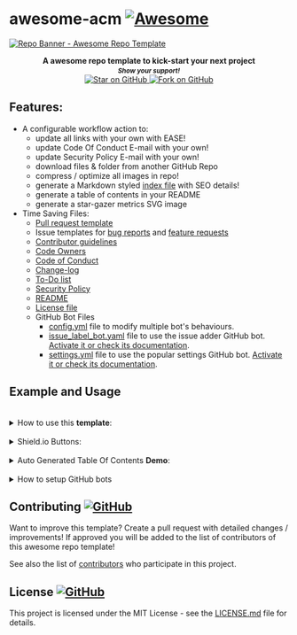 # awesome-acm [![Awesome](https://awesome.re/badge.svg)](https://github.com/MarketingPipeline/Awesome-Repo-Template/)

<a href="https://github.com/MarketingPipeline/Awesome-Repo-Template/">
<img height=350 alt="Repo Banner - Awesome Repo Template" src="https://capsule-render.vercel.app/api?type=waving&color=c4a2bd&height=300&section=header&text=Awesome%20Repo%-Template&fontSize=70&fontColor=ffffff&animation=fadeIn&fontAlignY=38&desc=Easily%20setup%20your%20next%20repo!&descAlignY=60&descAlign=50"></img></a>

<p align="center">
  <b>A awesome repo template to kick-start your next project</b>

<br>
  <small> <b><i>Show your support!</i> </b></small>
  <br>
   <a href="https://github.com/MarketingPipeline/Awesome-Repo-Template">
    <img title="Star on GitHub" src="https://img.shields.io/github/stars/MarketingPipeline/Awesome-Repo-Template.svg?style=social&label=Star">
  </a>
  <a href="https://github.com/MarketingPipeline/Awesome-Repo-Template/fork">
    <img title="Fork on GitHub" src="https://img.shields.io/github/forks/MarketingPipeline/Awesome-Repo-Template.svg?style=social&label=Fork">
  </a>
   </p>

## Features:

- A configurable workflow action to:
  - update all links with your own with EASE!
  - update Code Of Conduct E-mail with your own!
  - update Security Policy E-mail with your own!
  - download files & folder from another GitHub Repo
  - compress / optimize all images in repo!
  - generate a Markdown styled [index file](index.html) with SEO details!
  - generate a table of contents in your README
  - generate a star-gazer metrics SVG image
- Time Saving Files:
  - [Pull request template](.github/pull_request_template.md)
  - Issue templates for [bug reports](.github/ISSUE_TEMPLATE/bug_report.yaml)
    and [feature requests](.github/ISSUE_TEMPLATE/feature_request.yaml)
  - [Contributor guidelines](.github/CONTRIBUTING.md)
  - [Code Owners](.github/CODEOWNERS)
  - [Code of Conduct](.github/CODE_OF_CONDUCT.md)
  - [Change-log](.github/CHANGE_LOG.md)
  - [To-Do list](.github/TO_DO.md)
  - [Security Policy](.github/SECURITY.md)
  - [README](README.md)
  - [License file](LICENSE)
  - GitHub Bot Files
    - [config.yml](/.github/config.yml) file to modify multiple bot's
      behaviours.
    - [issue_label_bot.yaml](/.github/issue_label_bot.yaml) file to use the
      issue adder GitHub bot.
      [Activate it or check its documentation](https://github.com/marketplace/issue-label-bot).
    - [settings.yml](/.github/settings.yml) file to use the popular settings
      GitHub bot.
      [Activate it or check its documentation](https://probot.github.io/apps/settings/).

## Example and Usage

<br>
<details><summary>How to use this <b>template</b>:</summary>
 <br>

To run any of these tasks you MUST be in the <b>Actions section</b>

<details><summary>How to find the <a href="https://github.com/MarketingPipeline/Awesome-Repo-Template/actions"><b>Action</b></a></summary>

<a href="https://github.com/MarketingPipeline/Awesome-Repo-Template/actions">
![image](https://user-images.githubusercontent.com/86180097/177446180-b71e50d1-df9d-4ef8-8d78-91184702cff0.png)
</a>

</details>

<br>
<br>

<details><summary>How to replace all <b>links</b> with your own:</summary>
<br>

Edit the [repo_config.json](.github/py_repo_tools/repo_config.json) file & set
the value for "REPLACE_TEXT_WITH" - to your username & repo name like the
following example

    MyUserName/My-Repo-Name

And run the Repo Generator in Actions - set "Update all links" to
<code>checked</code>
<br> <br> <br> <br> <br> <br> <br> <br> <br>

</details>

<br>
<br>

<details><summary>How to replace <b>e-mail</b> in <a href="CODE_OF_CONDUCT.md">Code of Conduct</a> with your own:</summary>
<br>

Edit the [repo_config.json](.github/py_repo_tools/repo_config.json) file & set
the value for "EMAIL" - to your e-mail address like the following example.

    hello_world@github.com

And run the Repo Generator in Actions- set "Update Code Of Conduct Info" to
<code>checked</code>
<br> <br> <br> <br> <br> <br> <br> <br> <br>

</details>
<br>
<br>

<details><summary>How to replace <b>e-mail</b> in <a href=".github/SECURITY.md">Security Policy</a> with your own:</summary>
<br>

Edit the [repo_config.json](.github/py_repo_tools/repo_config.json) file & set
the value for "EMAIL" - to your e-mail address like the following example.

    hello_world@github.com

And run the Repo Generator in Actions- set "Update Security Info" to
<code>checked</code>
<br> <br> <br> <br> <br> <br> <br> <br> <br>

</details>

<br>
<br>

<details><summary>How to <b>download</b>  file(s) / folder(s) from another GitHub repo</summary>
<br>

<br>
<h3> WARNING</h3>
files downloaded from a repo containing the same name in your current repo will be OVER-WRITTEN.
<br> <br> <br> <br>

In the Repo Generator Actions- set "Download a file or folder from a GitHub
Repo" to a GitHub file path or folder.

Example(s)

To download a <b>single file</b>:

    https://github.com/Repo-Owner-UserName/Repo-Name/blob/master/README.md

To download a specific <b>folder</b>:

    https://github.com/Repo-Owner-UserName/Repo-Name/blob/master/Folder-Name

To download all files in a repo <b>folder</b>:

    https://github.com/Repo-Owner-UserName/Repo-Name/blob/master/

Note: File's will be placed into main repo path.

<br> <br> <br> <br> <br> <br> <br> <br> <br>

</details>

<br>
<br>

<details><summary>How to generate a <b>index.html</b> file</summary>
<br>

A index.html file will be produced from your README content.

SEO details such as Title, Description & OG images etc are auto-produced using
your Repo details.

<b>Note</b> Your README content will be rendered in Github Flavored Markdown
using our tool
[Markdown-Tag: Add Markdown to any HTML using a <md> tag](https://github.com/MarketingPipeline/Markdown-Tag)

Go to the Repo Generator in Actions- set "Generate Index File" to
<code>checked</code>
<br> <br> <br> <br> <br> <br> <br> <br> <br>

</details>
<br>
<br>

<details><summary>How to <b>compress / optimize</b> images in repo</summary>
<br>

<b><i>Note:</b></i> All images in repo will be compressed / optimized (SVG's are
NOT supported)

Go to the Repo Generator in Actions- set "Compress / Optimize Images" to
<code>checked</code>
<br> <br> <br> <br> <br> <br> <br> <br> <br>

</details>
 <br>

<br>
<br>

<details><summary>How to generate <b>Table Of Contents</b>:</summary>
<br>
To generate tables of contents automatically use anywhere in your README.md file a comment like so

&lt;!-- toc -->

&lt;!-- tocstop -->

And when running the Repo Generator in Actions - set "Generate Table Of
Contents" to <code>checked</code>

<b><i>WARNING:</i></b> Only 1 table of contents can be generated in a README -
if you use more than one you WILL face problems.
<br> <br> <br> <br> <br> <br> <br> <br> <br>

</details>

<br>

<br>
<br>

<details><summary>How to Generate a <b>Metrics Image</b>:</summary>
<br>

Create a Personal Access Token & create a repo secret called "METRICS_TOKEN" &
when running the Repo Generator - set "Generate Metrics Image File" to
<code>checked</code>

You will have an image generated that looks like this!

<img src="stargazers-metrics.svg"></img>

It will be placed in the main repo under the filename
<code>stargazers-metrics.svg</code>

<i>Note:</i> if someone knows how to change this please make a pull request with
the image placed to .github folder!

<br> <br> <br> <br> <br> <br> <br> <br> <br>

</details>

<br> <br> <br> <br> <br> <br> <br> <br> <br>

</details>

<br>

<details><summary>Shield.io Buttons:</summary>
<br>

<!--Copy & paste whatever buttons you need!-->

_Repo metadata_

[![Github license](https://img.shields.io/github/license/MarketingPipeline/Awesome-Repo-Template.svg "Github license")](https://github.com/MarketingPipeline/Awesome-Repo-Template/blob/master/LICENSE)
[![Open issues](https://img.shields.io/github/issues/MarketingPipeline/Awesome-Repo-Template.svg "Open issues")](https://github.com/MarketingPipeline/Awesome-Repo-Template/issues)
[![Closed issues](https://img.shields.io/github/issues-closed/MarketingPipeline/Awesome-Repo-Template.svg "Closed issues")](https://github.com/MarketingPipeline/Awesome-Repo-Template/issues?utf8=✓&q=is%3Aissue+is%3Aclosed)
[![Open Pull Requests](https://img.shields.io/github/issues-pr/MarketingPipeline/Awesome-Repo-Template.svg "Open Pull Requests")](https://github.com/MarketingPipeline/Awesome-Repo-Template/pulls)
[![Closed Pull Requests](https://img.shields.io/github/issues-pr-closed/MarketingPipeline/Awesome-Repo-Template.svg "Closed Pull Requests")](https://github.com/MarketingPipeline/Awesome-Repo-Template/pulls?utf8=✓&q=is%3Apr+is%3Aclosed)
[![Commit activity](https://img.shields.io/github/commit-activity/m/MarketingPipeline/Awesome-Repo-Template.svg "Commit activity")](https://github.com/MarketingPipeline/Awesome-Repo-Template/graphs/commit-activity)
[![GitHub contributors](https://img.shields.io/github/contributors/MarketingPipeline/Awesome-Repo-Template.svg "Github contributors")](https://github.com/MarketingPipeline/Awesome-Repo-Template/graphs/contributors)
[![Last commit](https://img.shields.io/github/last-commit/MarketingPipeline/Awesome-Repo-Template.svg "Last commit")](https://github.com/MarketingPipeline/Awesome-Repo-Template/commits/master)
[![GitHub tag](https://img.shields.io/github/tag/MarketingPipeline/Awesome-Repo-Template?include_prereleases=&sort=semver&color=blue)](https://github.com/MarketingPipeline/Awesome-Repo-Template/releases/)

_Social buttons_

[![MarketingPipeline - Awesome-Repo-Template](https://img.shields.io/static/v1?label=MarketingPipeline&message=Awesome-Repo-Template&color=blue&logo=github)](https://github.com/MarketingPipeline/Awesome-Repo-Template "Go to GitHub repo")
[![stars - Awesome-Repo-Template](https://img.shields.io/github/stars/MarketingPipeline/Awesome-Repo-Template?style=social)](https://github.com/MarketingPipeline/Awesome-Repo-Template)
[![forks - Awesome-Repo-Template](https://img.shields.io/github/forks/MarketingPipeline/Awesome-Repo-Template?style=social)](https://github.com/MarketingPipeline/Awesome-Repo-Template)

_Call-to-Action buttons_

[![Use this template](https://img.shields.io/badge/Generate-Use_this_template-2ea44f?style=for-the-badge)](https://github.com/MarketingPipeline/Awesome-Repo-Template/generate)

[![View site - GH Pages](https://img.shields.io/badge/View_site-GH_Pages-2ea44f?style=for-the-badge)](https://marketingpip.github.io/Awesome-Repo-Template/)

_Documentation button_

[![view - Documentation](https://img.shields.io/badge/view-Documentation-blue?style=for-the-badge)](/README.MD "Go to project documentation")

_Custom button_

<img alt="Custom Shield.io Button" src="https://img.shields.io/badge/Custom-Button-blue.svg?style=flat-square"></img>

<br> <br> <br> <br> <br> <br> <br> <br> <br>

</details>

<br>

<details><summary>Auto Generated Table Of Contents <b> Demo</b>:</summary>
<br>
<!------- Table Of Contents Will Auto Generate In Side Of Here ---- >

<!-- toc -->

- [Features:](#features)
- [Example and Usage](#example-and-usage)
- [Contributing <a href="https://github.com/MarketingPipeline/Awesome-Repo-Template/graphs/contributors"> ![GitHub](https://img.shields.io/github/contributors/MarketingPipeline/Awesome-Repo-Template) </a>](#contributing-a-hrefhttpsgithubcommarketingpipelineawesome-repo-templategraphscontributors-githubhttpsimgshieldsiogithubcontributorsmarketingpipelineawesome-repo-template-a)
- [License <a href="LICENSE"> ![GitHub](https://img.shields.io/github/license/MarketingPipeline/Awesome-Repo-Template) </a>](#license-a-hreflicense-githubhttpsimgshieldsiogithublicensemarketingpipelineawesome-repo-template-a)

<!-- tocstop -->

</details>

<br>
<details>
<summary> How to setup GitHub bots </summary>

<br>
These are bots that are prepared and configured for this template. They need to be activated to properly work.

<br>
<br>

1. The `issue_label_bot.yaml` file depends on the **issue label bot**
   [Activate it or check its documentation](https://github.com/marketplace/issue-label-bot)(✓
   highly recommended).
2. The `settings.yml` file depends on the **settings label bot**
   [Activate it or check its documentation](https://probot.github.io/apps/settings/)
   (optional).
3. The `config.yml` file depends on the bot **welcome bot**
   [Activate it or check its documentation](https://probot.github.io/apps/welcome/)
   and [to-do bot](https://probot.github.io/apps/todo/) (optional).

</details>

## Contributing <a href="https://github.com/MarketingPipeline/Awesome-Repo-Template/graphs/contributors"> ![GitHub](https://img.shields.io/github/contributors/MarketingPipeline/Awesome-Repo-Template) </a>

Want to improve this template? Create a pull request with detailed changes /
improvements! If approved you will be added to the list of contributors of this
awesome repo template!

See also the list of
[contributors](https://github.com/MarketingPipeline/Awesome-Repo-Template/graphs/contributors)
who participate in this project.

## License <a href="LICENSE"> ![GitHub](https://img.shields.io/github/license/MarketingPipeline/Awesome-Repo-Template) </a>

This project is licensed under the MIT License - see the
[LICENSE.md](https://github.com/MarketingPipeline/Awesome-Repo-Template/blob/main/LICENSE)
file for details.
